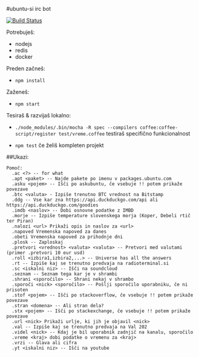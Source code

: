 #ubuntu-si irc bot

[![Build Status](https://travis-ci.org/ubuntu-si/ircbot.svg?branch=master)](https://travis-ci.org/ubuntu-si/ircbot)

Potrebuješ:

 - nodejs
 - redis
 - docker

Preden začneš:

 - ```npm install```

Zaženeš:

 - ```npm start```

Tesiraš & razvijaš lokalno:

  - ```./node_modules/.bin/mocha -R spec --compilers coffee:coffee-script/register test/vreme.coffee``` testiraš specifično funkcionalnost

  - ```npm test``` če želiš kompleten projekt

##Ukazi:

```
Pomoč:
  .ac <?> -- for what
  .apt <paket> -- Najde pakete po imenu v packages.ubuntu.com
  .asku <pojem> -- Išči po askubuntu, če vsebuje !! potem prikaže povezave
  .btc <valuta> - Izpiše trenutno BTC vrednost na Bitstamp
  .ddg -- Vse kar zna https://api.duckduckgo.com/api ali https://api.duckduckgo.com/goodies
  .imdb <naslov> -- Dobi osnovne podatke z IMBD
  .morje -- Izpiše temperature slovenskega morja (Koper, Debeli rtič ter Piran)
  .nalozi <url> Prikaži opis in naslov za <url>
  .napoved Vremenska napoved za danes
  .obeti Vremenska napoved za prihodnje dni
  .plosk -- Zaploskaj
  .pretvori <vrednost> <valuta> <valuta> -- Pretvori med valutami (primer .pretvori 10 eur usd)
  .roll <izbira1,izbira2,...> -- Universe has all the answers
  .rt -- Izpiše kaj se trenutno predvaja na radioterminal.si
  .sc <iskalni niz> -- Išči na soundcloud
  .seznam -- Seznam tega kar je v shrambi
  .shrani <sporočilo> -- Shrani nekaj v shrambo
  .sporoči <nick> <sporočilo> -- Pošlji sporočilo uporabniku, če ni prisoten
  .stof <pojem> -- Išči po stackoverflow, če vsebuje !! potem prikaže povezave
  .stran <domena> -- Ali stran dela?
  .stx <pojem> -- Išči po stackexchange, če vsebuje !! potem prikaže povezave
  .url <nick> Prikaži urlje, ki jih je objavil <nick>
  .val -- Izpiše kaj se trenutno predvaja na Val 202
  .videl <nick> -- Kdaj je bil uporabnik zadnjič na kanalu, sporočilo
  .vreme <kraj> dobi podatke o vremenu za <kraj>
  .vrzi -- Glava ali cifra
  .yt <iskalni niz> -- Išči na youtube
```
